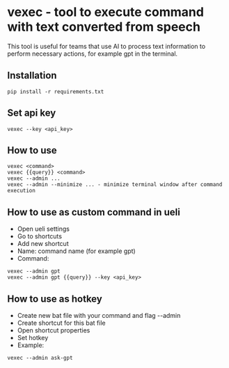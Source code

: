 # vexec - tool to execute command with text converted from speech
This tool is useful for teams that use AI to process text information to perform necessary actions, for example gpt in the terminal.

## Installation
```shell
pip install -r requirements.txt
```

## Set api key
```shell
vexec --key <api_key>
```

## How to use
```shell
vexec <command>
vexec {{query}} <command>
vexec --admin ...
vexec --admin --minimize ... - minimize terminal window after command execution
```

## How to use as custom command in ueli
- Open ueli settings
- Go to shortcuts
- Add new shortcut
- Name: command name (for example gpt)
- Command:
```shell
vexec --admin gpt
vexec --admin gpt {{query}} --key <api_key>
```

## How to use as hotkey
- Create new bat file with your command and flag --admin
- Create shortcut for this bat file
- Open shortcut properties
- Set hotkey
- Example:
```shell
vexec --admin ask-gpt
```